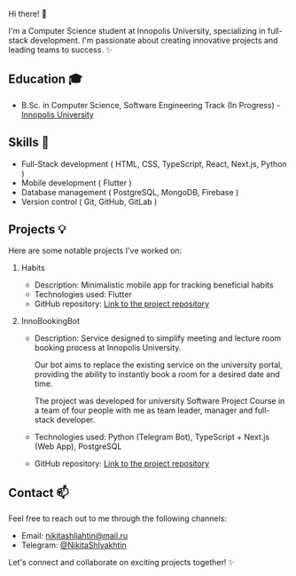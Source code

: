 Hi there! 👋 

I'm a Computer Science student at Innopolis University, specializing in full-stack development. I'm passionate about creating innovative projects and leading teams to success. ✨

## Education 🎓

- B.Sc. in Computer Science, Software Engineering Track (In Progress) - [Innopolis University](https://innopolis.university/en/)

## Skills 🚀

- Full-Stack development ( HTML, CSS, TypeScript, React, Next.js, Python )
- Mobile development ( Flutter )
- Database management ( PostgreSQL, MongoDB, Firebase )
- Version control ( Git, GitHub, GitLab )

## Projects 💡

Here are some notable projects I've worked on:

1. Habits
	   
    - Description: Minimalistic mobile app for tracking beneficial habits
    - Technologies used: Flutter
    - GitHub repository: [Link to the project repository](https://github.com/NikitaShlyakhtin/Habits)
2. InnoBookingBot
    
    - Description: Service designed to simplify meeting and lecture room booking process at Innopolis University. 
       
       Our bot aims to replace the existing service on the university portal, providing the ability to instantly book a room for a desired date and time. 
       
       The project was developed for university Software Project Course in a team of four people with me as team leader, manager and full-stack developer. 
    - Technologies used: Python (Telegram Bot), TypeScript + Next.js (Web App), PostgreSQL
    - GitHub repository: [Link to the project repository](https://gitlab.pg.innopolis.university/innobookingbot)

## Contact 📫

Feel free to reach out to me through the following channels:

- Email: nikitashliahtin@mail.ru
- Telegram: [@NikitaShlyakhtin](t.me/NikitaShlyakhtin)

Let's connect and collaborate on exciting projects together! ✨
